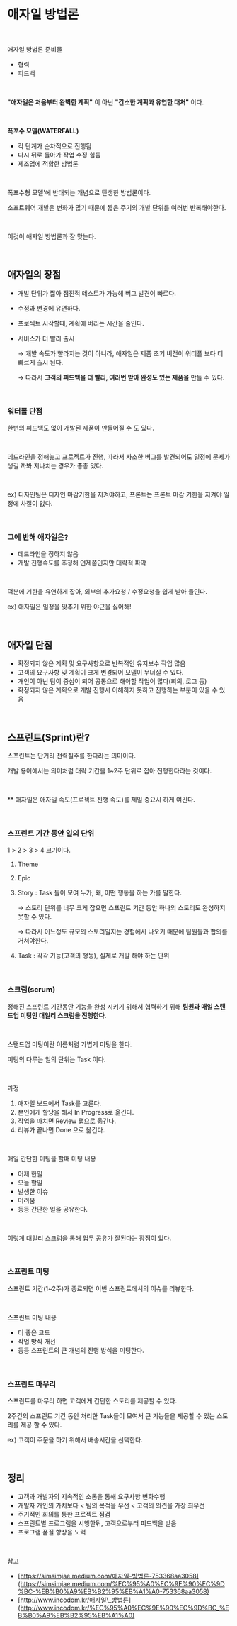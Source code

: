 # 애자일 방법론

<br>

애자일 방법론 준비물

- 협력
- 피드백

<br>

**"애자일은 처음부터 완벽한 계획"** 이 아닌 **"간소한 계획과 유연한 대처"** 이다.

<br>

**폭포수 모델(WATERFALL)**

- 각 단계가 순차적으로 진행됨
- 다시 뒤로 돌아가 작업 수정 힘듬
- 제조업에 적합한 방법론

<br>

폭포수형 모델'에 반대되는 개념으로 탄생한 방법론이다.

소프트웨어 개발은 변화가 많기 때문에 짧은 주기의 개발 단위를 여러번 반복해야한다.

<br>

이것이 애자일 방법론과 잘 맞는다.

<br>

## 애자일의 장점

- 개발 단위가 짧아 점진적 테스트가 가능해 버그 발견이 빠르다.
- 수정과 변경에 유연하다.
- 프로젝트 시작할때, 계획에 버리는 시간을 줄인다.
- 서비스가 더 빨리 출시

  → 개발 속도가 빨라지는 것이 아니라, 애자일은 제품 초기 버전이 워터폴 보다 더 빠르게 출시 된다.

  → 따라서 **고객의 피드백을 더 빨리, 여러번 받아 완성도 있는 제품을** 만들 수 있다.

<br>

### 워터폴 단점

한번의 피드백도 없이 개발된 제품이 만들어질 수 도 있다.

<br>

데드라인을 정해놓고 프로젝트가 진행, 따라서 사소한 버그를 발견되어도 일정에 문제가 생길 까봐 지나치는 경우가 종종 있다.

<br>

ex) 디자인팀은 디자인 마감기한을 지켜야하고, 프론트는 프론트 마감 기한을 지켜야 일정에 차질이 없다.

<br>

### 그에 반해 애자일은?

- 데드라인을 정하지 않음
- 개발 진행속도를 추정해 언제쯤인지만 대략적 파악

<br>

덕분에 기한을 유연하게 잡아, 외부의 추가요청 / 수정요청을 쉽게 받아 들인다.

ex) 애자일은 일정을 맞추기 위한 야근을 싫어해!

<br>

## 애자일 단점

- 확정되지 않은 계획 및 요구사항으로 반복적인 유지보수 작업 많음
- 고객의 요구사항 및 계획이 크게 변경되어 모델이 무너질 수 있다.
- 개인이 아닌 팀이 중심이 되어 공통으로 해야할 작업이 많다(회의, 로그 등)
- 확정되지 않은 계획으로 개발 진행시 이해하지 못하고 진행하는 부분이 있을 수 있음

<br>

## 스프린트(Sprint)란?

스프린트는 단거리 전력질주를 한다라는 의미이다.

개발 용어에서는 의미처럼 대략 기간을 1~2주 단위로 잡아 진행한다라는 것이다.

<br>

\*\* 애자일은 애자일 속도(프로젝트 진행 속도)를 제일 중요시 하게 여긴다.

<br>

### 스프린트 기간 동안 일의 단위

1 > 2 > 3 > 4 크기이다.

1. Theme
2. Epic
3. Story : Task 들이 모여 누가, 왜, 어떤 행동을 하는 가를 말한다.

   → 스토리 단위를 너무 크게 잡으면 스프린트 기간 동안 하나의 스토리도 완성하지 못할 수 있다.

   → 따라서 어느정도 규모의 스토리일지는 경험에서 나오기 때문에 팀원들과 합의를 거쳐야한다.

4. Task : 각각 기능(고객의 행동), 실제로 개발 해야 하는 단위

<br>

### 스크럼(scrum)

정해진 스프린트 기간동안 기능을 완성 시키기 위해서 협력하기 위해 **팀원과 매일 스탠드업 미팅인 대일리 스크럼을 진행한다.**

<br>

스탠드업 미팅이란 이름처럼 가볍게 미팅을 한다.

미팅의 다루는 일의 단위는 Task 이다.

<br>

과정

1. 애자일 보드에서 Task를 고른다.
2. 본인에게 할당을 해서 In Progress로 옮긴다.
3. 작업을 마치면 Review 탭으로 옮긴다.
4. 리뷰가 끝나면 Done 으로 옮긴다.

<br>

매일 간단한 미팅을 할때 미팅 내용

- 어제 한일
- 오늘 할일
- 발생한 이슈
- 어려움
- 등등 간단한 일을 공유한다.

<br>

이렇게 대일리 스크럼을 통해 업무 공유가 잘된다는 장점이 있다.

<br>

### 스프린트 미팅

스프린트 기간(1~2주)가 종료되면 이번 스프린트에서의 이슈를 리뷰한다.

<br>

스프린트 미팅 내용

- 더 좋은 코드
- 작업 방식 개선
- 등등 스프린트의 큰 개념의 진행 방식을 미팅한다.

<br>

### 스프린트 마무리

스프린트를 마무리 하면 고객에게 간단한 스토리를 제공할 수 있다.

2주간의 스프린트 기간 동안 처리한 Task들이 모여서 큰 기능들을 제공할 수 있는 스토리를 제공 할 수 있다.

ex) 고객이 주문을 하기 위해서 배송시간을 선택한다.

<br>

## 정리

- 고객과 개발자의 지속적인 소통을 통해 요구사항 변화수행
- 개발자 개인의 가치보다 < 팀의 목적을 우선 < 고객의 의견을 가장 최우선
- 주기적인 회의를 통한 프로젝트 점검
- 스프린트별 프로그램을 시행한뒤, 고객으로부터 피드백을 받음
- 프로그램 품질 향상을 노력

<br>

참고

- [https://simsimjae.medium.com/애자일-방법론-753368aa3058](https://simsimjae.medium.com/%EC%95%A0%EC%9E%90%EC%9D%BC-%EB%B0%A9%EB%B2%95%EB%A1%A0-753368aa3058)
- [http://www.incodom.kr/애자일\_방법론](http://www.incodom.kr/%EC%95%A0%EC%9E%90%EC%9D%BC_%EB%B0%A9%EB%B2%95%EB%A1%A0)
